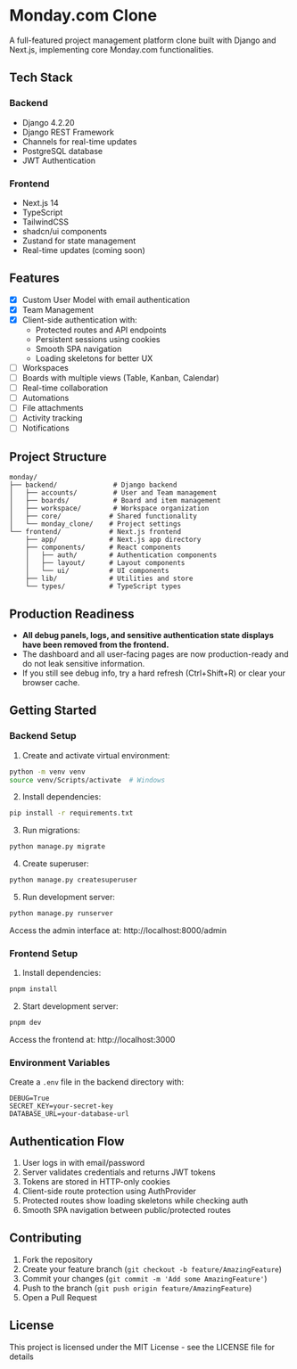 # Monday.com Clone

A full-featured project management platform clone built with Django and Next.js, implementing core Monday.com functionalities.

## Tech Stack

### Backend
- Django 4.2.20
- Django REST Framework
- Channels for real-time updates
- PostgreSQL database
- JWT Authentication

### Frontend
- Next.js 14
- TypeScript
- TailwindCSS
- shadcn/ui components
- Zustand for state management
- Real-time updates (coming soon)

## Features

- [x] Custom User Model with email authentication
- [x] Team Management
- [x] Client-side authentication with:
  - Protected routes and API endpoints
  - Persistent sessions using cookies
  - Smooth SPA navigation
  - Loading skeletons for better UX
- [ ] Workspaces
- [ ] Boards with multiple views (Table, Kanban, Calendar)
- [ ] Real-time collaboration
- [ ] Automations
- [ ] File attachments
- [ ] Activity tracking
- [ ] Notifications

## Project Structure

```
monday/
├── backend/              # Django backend
│   ├── accounts/         # User and Team management
│   ├── boards/           # Board and item management
│   ├── workspace/        # Workspace organization
│   ├── core/            # Shared functionality
│   └── monday_clone/    # Project settings
└── frontend/            # Next.js frontend
    ├── app/             # Next.js app directory
    ├── components/      # React components
    │   ├── auth/        # Authentication components
    │   ├── layout/      # Layout components
    │   └── ui/          # UI components
    ├── lib/             # Utilities and store
    └── types/           # TypeScript types
```

## Production Readiness

- **All debug panels, logs, and sensitive authentication state displays have been removed from the frontend.**
- The dashboard and all user-facing pages are now production-ready and do not leak sensitive information.
- If you still see debug info, try a hard refresh (Ctrl+Shift+R) or clear your browser cache.

## Getting Started

### Backend Setup

1. Create and activate virtual environment:
```bash
python -m venv venv
source venv/Scripts/activate  # Windows
```

2. Install dependencies:
```bash
pip install -r requirements.txt
```

3. Run migrations:
```bash
python manage.py migrate
```

4. Create superuser:
```bash
python manage.py createsuperuser
```

5. Run development server:
```bash
python manage.py runserver
```

Access the admin interface at: http://localhost:8000/admin

### Frontend Setup

1. Install dependencies:
```bash
pnpm install
```

2. Start development server:
```bash
pnpm dev
```

Access the frontend at: http://localhost:3000

### Environment Variables

Create a `.env` file in the backend directory with:

```
DEBUG=True
SECRET_KEY=your-secret-key
DATABASE_URL=your-database-url
```

## Authentication Flow

1. User logs in with email/password
2. Server validates credentials and returns JWT tokens
3. Tokens are stored in HTTP-only cookies
4. Client-side route protection using AuthProvider
5. Protected routes show loading skeletons while checking auth
6. Smooth SPA navigation between public/protected routes

## Contributing

1. Fork the repository
2. Create your feature branch (`git checkout -b feature/AmazingFeature`)
3. Commit your changes (`git commit -m 'Add some AmazingFeature'`)
4. Push to the branch (`git push origin feature/AmazingFeature`)
5. Open a Pull Request

## License

This project is licensed under the MIT License - see the LICENSE file for details
